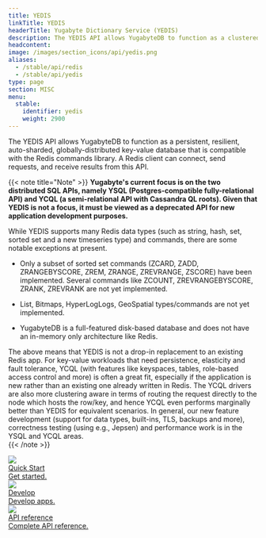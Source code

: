 ```yaml
---
title: YEDIS
linkTitle: YEDIS
headerTitle: Yugabyte Dictionary Service (YEDIS)
description: The YEDIS API allows YugabyteDB to function as a clustered, auto-sharded, globally distributed and persistent key-value database that is compatible with the Redis commands library.
headcontent: 
image: /images/section_icons/api/yedis.png
aliases:
  - /stable/api/redis
  - /stable/api/yedis
type: page
section: MISC
menu:
  stable:
    identifier: yedis
    weight: 2900
---
```


The YEDIS API allows YugabyteDB to function as a persistent, resilient, auto-sharded, globally-distributed key-value database that is compatible with the Redis commands library. A Redis client can connect, send requests, and receive results from this API.

{{< note title="Note" >}}
<b>
Yugabyte's current focus is on the two distributed SQL APIs, namely YSQL (Postgres-compatible fully-relational API) and YCQL (a semi-relational API with Cassandra QL roots). Given that YEDIS is not a focus, it must be viewed as a deprecated API for new application development purposes.
</b>

While YEDIS supports many Redis data types (such as string, hash, set, sorted set and a new timeseries type) and commands, there are some notable exceptions at present.

* Only a subset of sorted set commands (ZCARD, ZADD, ZRANGEBYSCORE, ZREM, ZRANGE, ZREVRANGE, ZSCORE) have been implemented. Several commands like ZCOUNT, ZREVRANGEBYSCORE, ZRANK, ZREVRANK are not yet implemented.

* List, Bitmaps, HyperLogLogs, GeoSpatial types/commands are not yet implemented.

* YugabyteDB is a full-featured disk-based database and does not have an in-memory only architecture like Redis.

The above means that YEDIS is not a drop-in replacement to an existing Redis app. For key-value workloads that need persistence, elasticity and fault tolerance, YCQL (with features like keyspaces, tables, role-based access control and more) is often a great fit, especially if the application is new rather than an existing one already written in Redis. The YCQL drivers are also more clustering aware in terms of routing the request directly to the node which hosts the row/key, and hence YCQL even performs marginally better than YEDIS for equivalent scenarios. In general, our new feature development (support for data types, built-ins, TLS, backups and more), correctness testing (using e.g., Jepsen) and performance work is in the YSQL and YCQL areas.  
{{< /note >}}


<div class="row">
  <div class="col-12 col-md-6 col-lg-12 col-xl-6">
    <a class="section-link icon-offset" href="quick-start/">
      <div class="head">
        <img class="icon" src="/images/section_icons/index/quick_start.png" aria-hidden="true" />
        <div class="title">Quick Start</div>
      </div>
      <div class="body">
          Get started.
      </div>
    </a>
  </div>
  <div class="col-12 col-md-6 col-lg-12 col-xl-6">
    <a class="section-link icon-offset" href="develop/">
      <div class="head">
        <img class="icon" src="/images/section_icons/index/develop.png" aria-hidden="true" />
        <div class="title">Develop</div>
      </div>
      <div class="body">
          Develop apps.
      </div>
    </a>
  </div>
  <!--
  <div class="col-12 col-md-6 col-lg-12 col-xl-6">
    <a class="section-link icon-offset" href="deploy/">
      <div class="head">
        <img class="icon" src="/images/section_icons/index/deploy.png" aria-hidden="true" />
        <div class="title">Deploy</div>
      </div>
      <div class="body">
         Deploy on the infrastructure of your choice.
      </div>
    </a>
  </div>
  -->
  <div class="col-12 col-md-6 col-lg-12 col-xl-6">
    <a class="section-link icon-offset" href="api/">
      <div class="head">
        <img class="icon" src="/images/section_icons/index/api.png" aria-hidden="true" />
        <div class="title">API reference</div>
      </div>
      <div class="body">
         Complete API reference.
      </div>
    </a>
  </div>
</div>
